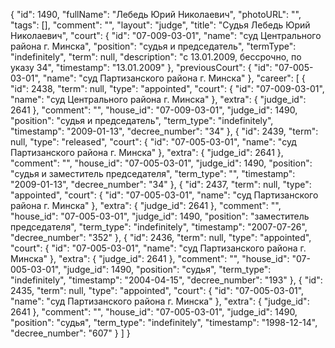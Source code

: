 {
    "id": 1490,
    "fullName": "Лебедь Юрий Николаевич",
    "photoURL": "",
    "tags": [],
    "comment": "",
    "layout": "judge",
    "title": "Судья Лебедь Юрий Николаевич",
    "court": {
        "id": "07-009-03-01",
        "name": "суд Центрального района г. Минска",
        "position": "судья и председатель",
        "termType": "indefinitely",
        "term": null,
        "description": "c 13.01.2009, бессрочно, по указу 34",
        "timestamp": "13.01.2009"
    },
    "previousCourt": {
        "id": "07-005-03-01",
        "name": "суд Партизанского района г. Минска"
    },
    "career": [
        {
            "id": 2438,
            "term": null,
            "type": "appointed",
            "court": {
                "id": "07-009-03-01",
                "name": "суд Центрального района г. Минска"
            },
            "extra": {
                "judge_id": 2641
            },
            "comment": "",
            "house_id": "07-009-03-01",
            "judge_id": 1490,
            "position": "судья и председатель",
            "term_type": "indefinitely",
            "timestamp": "2009-01-13",
            "decree_number": "34"
        },
        {
            "id": 2439,
            "term": null,
            "type": "released",
            "court": {
                "id": "07-005-03-01",
                "name": "суд Партизанского района г. Минска"
            },
            "extra": {
                "judge_id": 2641
            },
            "comment": "",
            "house_id": "07-005-03-01",
            "judge_id": 1490,
            "position": "судья и заместитель председателя",
            "term_type": "",
            "timestamp": "2009-01-13",
            "decree_number": "34"
        },
        {
            "id": 2437,
            "term": null,
            "type": "appointed",
            "court": {
                "id": "07-005-03-01",
                "name": "суд Партизанского района г. Минска"
            },
            "extra": {
                "judge_id": 2641
            },
            "comment": "",
            "house_id": "07-005-03-01",
            "judge_id": 1490,
            "position": "заместитель председателя",
            "term_type": "indefinitely",
            "timestamp": "2007-07-26",
            "decree_number": "352"
        },
        {
            "id": 2436,
            "term": null,
            "type": "appointed",
            "court": {
                "id": "07-005-03-01",
                "name": "суд Партизанского района г. Минска"
            },
            "extra": {
                "judge_id": 2641
            },
            "comment": "",
            "house_id": "07-005-03-01",
            "judge_id": 1490,
            "position": "судья",
            "term_type": "indefinitely",
            "timestamp": "2004-04-15",
            "decree_number": "193"
        },
        {
            "id": 2435,
            "term": null,
            "type": "appointed",
            "court": {
                "id": "07-005-03-01",
                "name": "суд Партизанского района г. Минска"
            },
            "extra": {
                "judge_id": 2641
            },
            "comment": "",
            "house_id": "07-005-03-01",
            "judge_id": 1490,
            "position": "судья",
            "term_type": "indefinitely",
            "timestamp": "1998-12-14",
            "decree_number": "607"
        }
    ]
}